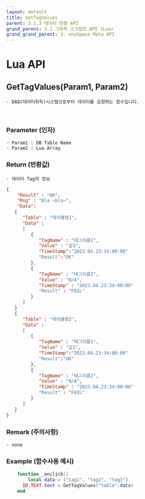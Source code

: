```yaml
---
layout: default
title: GetTagValues
parent: 3.1.3 데이터 연동 API
grand_parent: 3.1 그래픽 스크립트 API (Lua)
grand_grand_parent: 3. enuSpace Meta API
---
```


# Lua API 

## GetTagValues(Param1, Param2)

    - DAQ(데이터취득)시스템으로부터 데이터를 요청하는 함수입니다.

<br>

### Parameter (인자)

    - Param1 : DB Table Name
    - Param2 : Lua Array


### Return (반환값)

	- 데이터 Tag의 정보
```Json
{
    "Result" : "OK",
    "Msg" : "Bla ~bla~",
    "Data":
   {
      "Table" : "테이블명1",
      "Data" :
      [
         {
            "TagName" : "태그이름1",
            "Value" : "값1",
            "TimeStamp":"2023.04.23:34:00:00"
            "Result":"OK"
         },
         {
            "TagName" : "태그이름2",
            "Value" : "N/A",
            "TimeStamp" : "2023.04.23:34:00:00"
            "Result" : "FAIL"
         }
      ]
   }
   {
      "Table" : "테이블명2",
      "Data" :
      [
         {
            "TagName" : "태그이름1",
            "Value" : "값1",
            "TimeStamp":"2023.04.23:34:00:00"
            "Result":"OK"
         },
         {
            "TagName" : "태그이름2",
            "Value" : "N/A",
            "TimeStamp" : "2023.04.23:34:00:00"
            "Result" : "FAIL"
         }
      ]
   }
}
```

### Remark (주의사항)
    - none

### Example (함수사용 예시)

```lua
	function _onclick()
		local data = {"tag1", "tag2", "tag3"}
      ID_TEXT.text = GetTagValues("table",data)
	end
```
